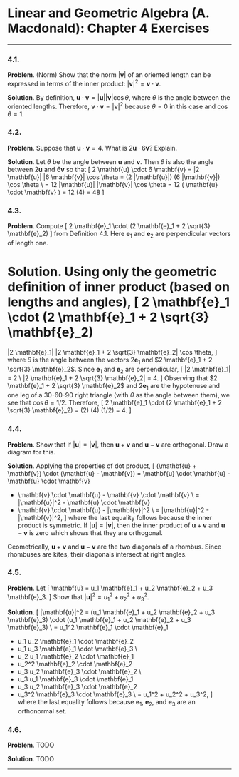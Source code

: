 Linear and Geometric Algebra (A. Macdonald): Chapter 4 Exercises
=================================================================

-------------------------------------------------------------------------------

### 4.1.

__Problem__. (Norm) Show that the norm $|\mathbf{v}|$ of an oriented length
can be expressed in terms of the inner product:
$|\mathbf{v}|^2 = \mathbf{v} \cdot \mathbf{v}$.

__Solution__. By definition, $\mathbf{u} \cdot \mathbf{v} =
|\mathbf{u}| |\mathbf{v}| \cos \theta$, where $\theta$ is the angle between the oriented lengths.
Therefore, $\mathbf{v} \cdot \mathbf{v} = |\mathbf{v}|^2$ because $\theta = 0$
in this case and $\cos \theta = 1$.

### 4.2.

__Problem__. Suppose that $\mathbf{u} \cdot \mathbf{v} = 4$. What is
$2 \mathbf{u} \cdot 6 \mathbf{v}$? Explain.

__Solution__. Let $\theta$ be the angle between $\mathbf{u}$ and $\mathbf{v}$.
Then $\theta$ is also the angle between $2 \mathbf{u}$ and $6 \mathbf{v}$ so
that
\[
2 \mathbf{u} \cdot 6 \mathbf{v}
= |2 \mathbf{u}| |6 \mathbf{v}| \cos \theta
= (2 |\mathbf{u}|) (6 |\mathbf{v}|) \cos \theta \\
= 12 |\mathbf{u}| |\mathbf{v}| \cos \theta
= 12 ( \mathbf{u} \cdot \mathbf{v} )
= 12 (4) = 48
\]

### 4.3.

__Problem__. Compute
\[
2 \mathbf{e}_1 \cdot (2 \mathbf{e}_1 + 2 \sqrt{3} \mathbf{e}_2)
\]
from Definition 4.1. Here $\mathbf{e}_1$ and $\mathbf{e}_2$ are perpendicular
vectors of length one.

__Solution__. Using only the geometric definition of inner product (based on
lengths and angles),
\[
2 \mathbf{e}_1 \cdot (2 \mathbf{e}_1 + 2 \sqrt{3} \mathbf{e}_2)
=
|2 \mathbf{e}_1| |2 \mathbf{e}_1 + 2 \sqrt{3} \mathbf{e}_2| \cos \theta,
\]
where $\theta$ is the angle between the vectors $2 \mathbf{e}_1$ and
$2 \mathbf{e}_1 + 2 \sqrt{3} \mathbf{e}_2$. Since $\mathbf{e}_1$ and
$\mathbf{e}_2$ are perpendicular,
\[
|2 \mathbf{e}_1| = 2 \\
|2 \mathbf{e}_1 + 2 \sqrt{3} \mathbf{e}_2| = 4.
\]
Observing that $2 \mathbf{e}_1 + 2 \sqrt{3} \mathbf{e}_2$ and $2 \mathbf{e}_1$
are the hypotenuse and one leg of a 30-60-90 right triangle (with $\theta$ as
the angle between them), we see that $\cos \theta = 1/2$. Therefore,
\[
2 \mathbf{e}_1 \cdot (2 \mathbf{e}_1 + 2 \sqrt{3} \mathbf{e}_2)
= (2) (4) (1/2) = 4.
\]

### 4.4.

__Problem__. Show that if $|\mathbf{u}| = |\mathbf{v}|$, then
$\mathbf{u} + \mathbf{v}$ and $\mathbf{u} - \mathbf{v}$ are orthogonal. Draw
a diagram for this.

__Solution__. Applying the properties of dot product,
\[
(\mathbf{u} + \mathbf{v}) \cdot (\mathbf{u} - \mathbf{v})
=   \mathbf{u} \cdot \mathbf{u} - \mathbf{u} \cdot \mathbf{v}
  + \mathbf{v} \cdot \mathbf{u} - \mathbf{v} \cdot \mathbf{v} \\
=   |\mathbf{u}|^2 - \mathbf{u} \cdot \mathbf{v}
  + \mathbf{v} \cdot \mathbf{u} - |\mathbf{v}|^2 \\
=   |\mathbf{u}|^2 - |\mathbf{v}|^2,
\]
where the last equality follows because the inner product is symmetric.
If $|\mathbf{u}| = |\mathbf{v}|$, then the inner product of
$\mathbf{u} + \mathbf{v}$ and $\mathbf{u} - \mathbf{v}$ is zero which shows
that they are orthogonal.

Geometrically, $\mathbf{u} + \mathbf{v}$ and $\mathbf{u} - \mathbf{v}$ are
the two diagonals of a rhombus. Since rhombuses are kites, their diagonals
intersect at right angles.

### 4.5.

__Problem__. Let
\[
\mathbf{u} = u_1 \mathbf{e}_1 + u_2 \mathbf{e}_2 + u_3 \mathbf{e}_3.
\]
Show that $|\mathbf{u}|^2 = u_1^2 + u_2^2 + u_3^2$.

__Solution__.
\[
|\mathbf{u}|^2
=       (u_1 \mathbf{e}_1 + u_2 \mathbf{e}_2 + u_3 \mathbf{e}_3)
  \cdot (u_1 \mathbf{e}_1 + u_2 \mathbf{e}_2 + u_3 \mathbf{e}_3) \\
=   u_1^2 \mathbf{e}_1 \cdot \mathbf{e}_1
  + u_1 u_2 \mathbf{e}_1 \cdot \mathbf{e}_2
  + u_1 u_3 \mathbf{e}_1 \cdot \mathbf{e}_3 \\
  + u_2 u_1 \mathbf{e}_2 \cdot \mathbf{e}_1
  + u_2^2 \mathbf{e}_2 \cdot \mathbf{e}_2
  + u_3 u_2 \mathbf{e}_3 \cdot \mathbf{e}_2 \\
  + u_3 u_1 \mathbf{e}_3 \cdot \mathbf{e}_1
  + u_3 u_2 \mathbf{e}_3 \cdot \mathbf{e}_2
  + u_3^2 \mathbf{e}_3 \cdot \mathbf{e}_3 \\
= u_1^2 + u_2^2 + u_3^2,
\]
where the last equality follows because $\mathbf{e}_1$, $\mathbf{e}_2$, and
$\mathbf{e}_3$ are an orthonormal set.

### 4.6.

__Problem__. TODO

__Solution__. TODO

-------------------------------------------------------------------------------
